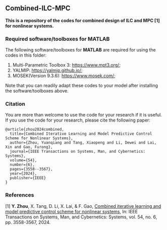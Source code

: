 ## Combined-ILC-MPC
**This is a repository of the codes for combined design of ILC and MPC [1] for nonlinear systems.**


### Required software/toolboxes for MATLAB
The following software/toolboxes for **MATLAB** are required for using the codes in this folder:
 1. Multi-Parametric Toolbox 3: https://www.mpt3.org/;
 2. YALMIP: https://yalmip.github.io/;
 3. MOSEK(Version 9.3.6): https://www.mosek.com/;

Note that you can readily adapt these codes to your model after installing the software/toolboxes above.


### Citation
You are more than welcome to use the code for your research if it is useful. If you use the code for your research, please cite the following paper:

    @article{zhou2024combined,
      title={Combined Iterative Learning and Model Predictive Control Scheme for Nonlinear Systems},
      author={Zhou, Yuanqiang and Tang, Xiaopeng and Li, Dewei and Lai, Xin and Gao, Furong},
      journal={IEEE Transactions on Systems, Man, and Cybernetics: Systems},
      volume={54},
      number={6},
      pages={3558--3567},
      year={2024},
      publisher={IEEE}
    }

### References
[1] **Y. Zhou**, X. Tang, D. Li, X. Lai, & F. Gao, [Combined iterative learning and model predictive control scheme for nonlinear systems](https://doi.org/10.1109/TSMC.2024.3368108), In: IEEE Transactions on Systems, Man, and Cybernetics: Systems, vol. 54, no. 6, pp. 3558-3567, 2024.

